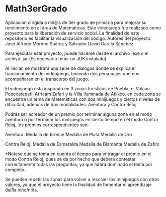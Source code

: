 # Math3erGrado
Aplicación dirigida a niñ@s de 3er grado de primaria para mejorar su rendimiento en el área de Matemáticas. Este videojuego fue realizado como proyecto para la liberación de servicio social.  La finalidad de este repositorio es facilitar la visualización del código. Autores del proyecto: José Alfredo Moreno Suárez y Salvador David García Sánchez.

Para ejecutar este proyecto, puede hacerse desde el archivo .exe o el archivo .jar (Es necesario tener un JDK instalado).

Al iniciar, se mostrará una serie de dialogos donde se explica el funcionamiento del videojuego, teniendo dos personajes que nos acompañaran en el transcurso del juego.

El videojuego esta inspirado en 3 zonas turisticas de Puebla; el Volcán Popocatepetl, Africam Zafari y la Villa Iluminada de Atlixco, en cada zona se encuentra un tema de Matemáticas con dos minijuegos y ciertos niveles de dificultad, ademas de dos modalidades: Aventura y Contra Reloj.

Podrás ser acreedor de un premio por terminar alguna zona en el modo aventura o por terminar los minijuegos en cierto tiempo en el modo Contra Reloj, los premios correspondientes son:

Aventura:
  Medalla de Bronce
  Medalla de Plata
  Medalla de Oro

Contra Reloj:
  Medalla de Esmeralda
  Medalla de Diamante
  Medalla de Zafiro
    
*Notese que se toma en cuenta el tiempo para entragar el premio en el modo Contra Reloj, pues se da por hecho que debera contestar correctamente todas las preguntas, ya que habra dominado el tema por completo.

Se pueden repetir las zonas para volver a resolver los minijuegos con otros valores, ya que el proyecto tiene la finalidad de fomentar el aprendizaje del/la niño/niña.
